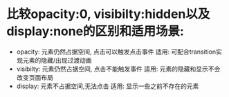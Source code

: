 # 比较opacity:0, visibilty:hidden以及display:none的区别和适用场景:

- opacity: 元素仍然占据空间, 点击可以触发点击事件   适用: 可配合transition实现元素的隐藏/出现过渡动画
- visibilty: 元素仍然占据空间, 点击不能触发事件      适用: 元素的隐藏和显示不会改变页面布局
- display:   元素不占据空间,无法点击                       适用: 显示一些之前不存在的元素